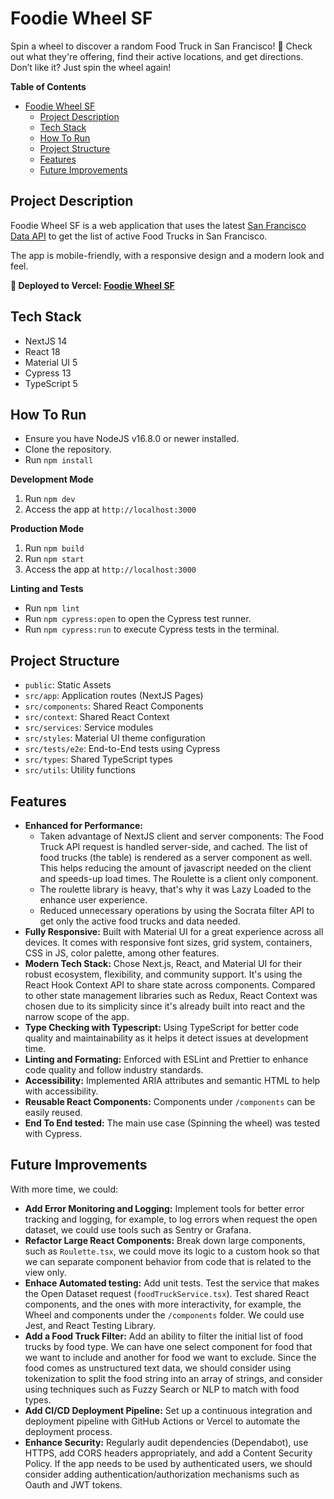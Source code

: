 # Foodie Wheel SF

Spin a wheel to discover a random Food Truck in San Francisco! 🌉
Check out what they're offering, find their active locations, and get directions.
Don’t like it? Just spin the wheel again!

**Table of Contents**

- [Foodie Wheel SF](#foodie-wheel-sf)
  - [Project Description](#project-description)
  - [Tech Stack](#tech-stack)
  - [How To Run](#how-to-run)
  - [Project Structure](#project-structure)
  - [Features](#features)
  - [Future Improvements](#future-improvements)

## Project Description

Foodie Wheel SF is a web application that uses the latest [San Francisco Data API](https://dev.socrata.com/foundry/data.sfgov.org/rqzj-sfat) to get the list of active Food Trucks in San Francisco.

The app is mobile-friendly, with a responsive design and a modern look and feel.

**🚀 Deployed to Vercel: [Foodie Wheel SF](https://agustin-brandoni-food-truck-roulette.vercel.app/)**

## Tech Stack

- NextJS 14
- React 18
- Material UI 5
- Cypress 13
- TypeScript 5

## How To Run

- Ensure you have NodeJS v16.8.0 or newer installed.
- Clone the repository.
- Run `npm install`

**Development Mode**

1. Run `npm dev`
2. Access the app at `http://localhost:3000`

**Production Mode**

1. Run `npm build`
2. Run `npm start`
3. Access the app at `http://localhost:3000`

**Linting and Tests**

- Run `npm lint`
- Run `npm cypress:open` to open the Cypress test runner.
- Run `npm cypress:run` to execute Cypress tests in the terminal.

## Project Structure

- `public`: Static Assets
- `src/app`: Application routes (NextJS Pages)
- `src/components`: Shared React Components
- `src/context`: Shared React Context
- `src/services`: Service modules
- `src/styles`: Material UI theme configuration
- `src/tests/e2e`: End-to-End tests using Cypress
- `src/types`: Shared TypeScript types
- `src/utils`: Utility functions

## Features

- **Enhanced for Performance:**
  - Taken advantage of NextJS client and server components: The Food Truck API request is handled server-side, and cached. The list of food trucks (the table) is rendered as a server component as well. This helps reducing the amount of javascript needed on the client and speeds-up load times. The Roulette is a client only component.
  - The roulette library is heavy, that's why it was Lazy Loaded to the enhance user experience.
  - Reduced unnecessary operations by using the Socrata filter API to get only the active food trucks and data needed.
- **Fully Responsive:** Built with Material UI for a great experience across all devices. It comes with responsive font sizes, grid system, containers, CSS in JS, color palette, among other features.
- **Modern Tech Stack:** Chose Next.js, React, and Material UI for their robust ecosystem, flexibility, and community support. It's using the React Hook Context API to share state across components. Compared to other state management libraries such as Redux, React Context was chosen due to its simplicity since it's already built into react and the narrow scope of the app.
- **Type Checking with Typescript:** Using TypeScript for better code quality and maintainability as it helps it detect issues at development time.
- **Linting and Formating:** Enforced with ESLint and Prettier to enhance code quality and follow industry standards.
- **Accessibility:** Implemented ARIA attributes and semantic HTML to help with accessibility.
- **Reusable React Components:** Components under `/components` can be easily reused.
- **End To End tested:** The main use case (Spinning the wheel) was tested with Cypress.

## Future Improvements

With more time, we could:

- **Add Error Monitoring and Logging:** Implement tools for better error tracking and logging, for example, to log errors when request the open dataset, we could use tools such as Sentry or Grafana.
- **Refactor Large React Components:** Break down large components, such as `Roulette.tsx`, we could move its logic to a custom hook so that we can separate component behavior from code that is related to the view only.
- **Enhace Automated testing:** Add unit tests. Test the service that makes the Open Dataset request (`foodTruckService.tsx`). Test shared React components, and the ones with more interactivity, for example, the Wheel and components under the `/components` folder. We could use Jest, and React Testing Library.
- **Add a Food Truck Filter:** Add an ability to filter the initial list of food trucks by food type. We can have one select component for food that we want to include and another for food we want to exclude. Since the food comes as unstructured text data, we should consider using tokenization to split the food string into an array of strings, and consider using techniques such as Fuzzy Search or NLP to match with food types.
- **Add CI/CD Deployment Pipeline:** Set up a continuous integration and deployment pipeline with GitHub Actions or Vercel to automate the deployment process.
- **Enhance Security:** Regularly audit dependencies (Dependabot), use HTTPS, add CORS headers appropriately, and add a Content Security Policy. If the app needs to be used by authenticated users, we should consider adding authentication/authorization mechanisms such as Oauth and JWT tokens.
